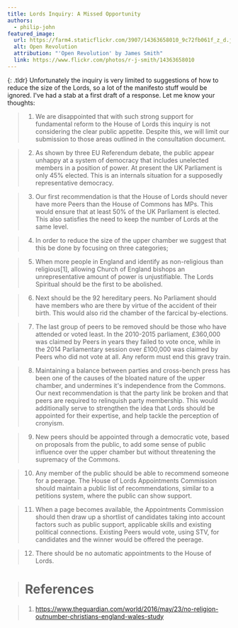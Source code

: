 ```yaml
---
title: Lords Inquiry: A Missed Opportunity
authors:
  - philip-john
featured_image:
  url: https://farm4.staticflickr.com/3907/14363658010_9c72fb061f_z_d.jpg
  alt: Open Revolution
  attribution: "'Open Revolution' by James Smith"
  link: https://www.flickr.com/photos/r-j-smith/14363658010
---
```


{: .tldr}
Unfortunately the inquiry is very limited to suggestions of how to reduce the size of the Lords, so a lot of the manifesto stuff would be ignored. I've had a stab at a first draft of a response. Let me know your thoughts:

> 1. We are disappointed that with such strong support for fundamental reform to the House of Lords this inquiry is not considering the clear public appetite. Despite this, we will limit our submission to those areas outlined in the consultation document.

> 2. As shown by three EU Referendum debate, the public appear unhappy at a system of democracy that includes unelected members in a position of power. At present the UK Parliament is only 45% elected. This is an internals situation for a supposedly representative democracy.

> 3. Our first recommendation is that the House of Lords should never have more Peers than the House of Commons has MPs. This would ensure that at least 50% of the UK Parliament is elected. This also satisfies the need to keep the number of Lords at the same level.

> 4. In order to reduce the size of the upper chamber we suggest that this be done by focusing on three categories;

> 5. When more people in England and identify as non-religious than religious[1], allowing Church of England bishops an unrepresentative amount of power is unjustifiable. The Lords Spiritual should be the first to be abolished.

> 6. Next should be the 92 hereditary peers. No Parliament should have members who are there by virtue of the accident of their birth. This would also rid the chamber of the farcical by-elections.

> 7. The last group of peers to be removed should be those who have attended or voted least. In the 2010-2015 parliament, £360,000 was claimed by Peers in years they failed to vote once, while in the 2014 Parliamentary session over £100,000 was claimed by Peers who did not vote at all. Any reform must end this gravy train.

> 8. Maintaining a balance between parties and cross-bench press has been one of the causes of the bloated nature of the upper chamber, and undermines it's independence from the Commons. Our next recommendation is that the party link be broken and that peers are required to relinquish party membership. This would additionally serve to strengthen the idea that Lords should be appointed for their expertise, and help tackle the perception of cronyism.

> 9. New peers should be appointed through a democratic vote, based on proposals from the public, to add some sense of public influence over the upper chamber but without threatening the supremacy of the Commons.

> 10. Any member of the public should be able to recommend someone for a peerage. The House of Lords Appointments Commission should maintain a public list of recommendations, similar to a petitions system, where the public can show support.

> 11. When a page becomes available, the Appointments Commission should then draw up a shortlist of candidates taking into account factors such as public support, applicable skills and existing political connections. Existing Peers would vote, using STV, for candidates and the winner would be offered the peerage.

> 12. There should be no automatic appointments to the House of Lords.


> # References

> 1. https://www.theguardian.com/world/2016/may/23/no-religion-outnumber-christians-england-wales-study
